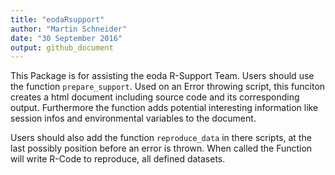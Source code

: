 ```yaml
---
title: "eodaRsupport"
author: "Martin Schneider"
date: "30 September 2016"
output: github_document
---
```


This Package is for assisting the eoda R-Support Team. 
Users should use the function `prepare_support`. Used on an Error throwing script, this funciton creates a html document including source code and its corresponding output.
Furthermore the function adds potential interesting information like session infos and environmental variables to the document.

Users should also add the function `reproduce_data` in there scripts, at the last possibly position before an error is thrown. When called the Function will write R-Code to reproduce, all defined datasets.

